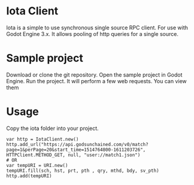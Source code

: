 # Iota Client

Iota is a simple to use synchronous single source RPC client. For use with Godot Engine 3.x. It allows pooling of http queries for a single source.

# Sample project

Download or clone the git repository. Open the sample project in Godot Engine. Run the project. It will perform  a few web requests. You can view them 

# Usage

Copy the iota folder into your project. 

```
var http = IotaClient.new()
http.add_url("https://api.godsunchained.com/v0/match?page=1&perPage=20&start_time=1514764800-1611203726", HTTPClient.METHOD_GET, null, "user://match1.json")
# OR
var tempURI = URI.new()
tempURI.fill(sch, hst, prt, pth , qry, mthd, bdy, sv_pth)
http.add(tempURI)
```

